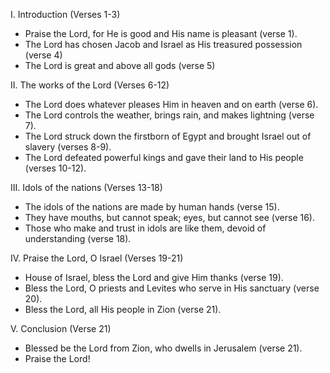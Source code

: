 I. Introduction (Verses 1-3)
- Praise the Lord, for He is good and His name is pleasant (verse 1).
- The Lord has chosen Jacob and Israel as His treasured possession (verse 4)
- The Lord is great and above all gods (verse 5)

II. The works of the Lord (Verses 6-12)
- The Lord does whatever pleases Him in heaven and on earth (verse 6).
- The Lord controls the weather, brings rain, and makes lightning (verse 7).
- The Lord struck down the firstborn of Egypt and brought Israel out of slavery (verses 8-9).
- The Lord defeated powerful kings and gave their land to His people (verses 10-12).

III. Idols of the nations (Verses 13-18)
- The idols of the nations are made by human hands (verse 15).
- They have mouths, but cannot speak; eyes, but cannot see (verse 16).
- Those who make and trust in idols are like them, devoid of understanding (verse 18).

IV. Praise the Lord, O Israel (Verses 19-21)
- House of Israel, bless the Lord and give Him thanks (verse 19).
- Bless the Lord, O priests and Levites who serve in His sanctuary (verse 20).
- Bless the Lord, all His people in Zion (verse 21).

V. Conclusion (Verse 21)
- Blessed be the Lord from Zion, who dwells in Jerusalem (verse 21).
- Praise the Lord!